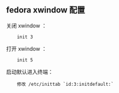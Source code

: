 ## fedora xwindow 配置

 关闭 xwindow ：

        init 3

 打开 xwindow ：

        init 5

启动默认进入终端：

        修改 /etc/inittab `id:3:initdefault:`
